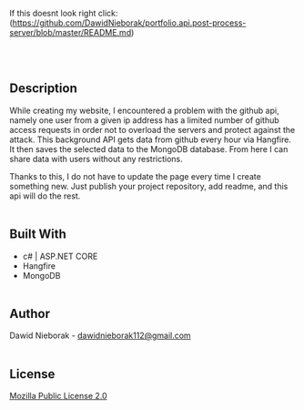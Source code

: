If this doesnt look right click: (https://github.com/DawidNieborak/portfolio.api.post-process-server/blob/master/README.md)
<div id="top"></div>
<br/><br/>

## Description

While creating my website, I encountered a problem with the github api, namely one user from a given ip address has a limited number of github access requests in order not to overload the servers and protect against the attack. This background API gets data from github every hour via Hangfire. It then saves the selected data to the MongoDB database. From here I can share data with users without any restrictions. 

Thanks to this, I do not have to update the page every time I create something new. Just publish your project repository, add readme, and this api will do the rest.
<br/><br/>

## Built With

-   c# | ASP.NET CORE
-   Hangfire
-   MongoDB
<br/><br/>

## Author

Dawid Nieborak - dawidnieborak112@gmail.com
<br/><br/>

## License

[Mozilla Public License 2.0](https://choosealicense.com/licenses/mpl-2.0/)
